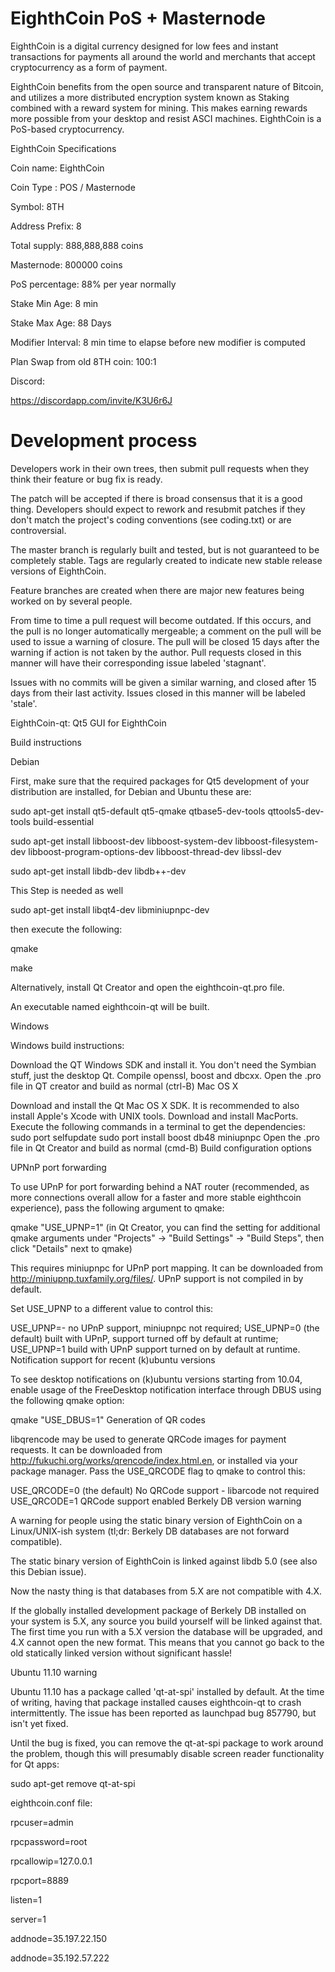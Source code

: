 EighthCoin PoS + Masternode
===========================

EighthCoin is a digital currency designed for low fees and instant transactions for payments all around the world and merchants that accept cryptocurrency as a form of payment.


EighthCoin benefits from the open source and transparent nature of Bitcoin, and utilizes a more distributed encryption system known as Staking combined with a reward system for mining. This makes earning rewards more possible from your desktop and resist ASCI machines. EighthCoin is a PoS-based cryptocurrency.



EighthCoin Specifications

Coin name: EighthCoin 

Coin Type :  POS / Masternode

Symbol: 8TH

Address Prefix: 8

Total supply: 888,888,888 coins

Masternode: 800000 coins

PoS percentage: 88% per year normally

Stake Min Age: 8 min

Stake Max Age: 88 Days

Modifier Interval: 8 min time to elapse before new modifier is computed


Plan
Swap from old 8TH coin: 
100:1



Discord:

https://discordapp.com/invite/K3U6r6J

Development process
===========================

Developers work in their own trees, then submit pull requests when
they think their feature or bug fix is ready.

The patch will be accepted if there is broad consensus that it is a
good thing.  Developers should expect to rework and resubmit patches
if they don't match the project's coding conventions (see coding.txt)
or are controversial.

The master branch is regularly built and tested, but is not guaranteed
to be completely stable. Tags are regularly created to indicate new
stable release versions of EighthCoin.

Feature branches are created when there are major new features being
worked on by several people.

From time to time a pull request will become outdated. If this occurs, and
the pull is no longer automatically mergeable; a comment on the pull will
be used to issue a warning of closure. The pull will be closed 15 days
after the warning if action is not taken by the author. Pull requests closed
in this manner will have their corresponding issue labeled 'stagnant'.

Issues with no commits will be given a similar warning, and closed after
15 days from their last activity. Issues closed in this manner will be 
labeled 'stale'.

EighthCoin-qt: Qt5 GUI for EighthCoin

Build instructions

Debian

First, make sure that the required packages for Qt5 development of your distribution are installed, for Debian and Ubuntu these are:

sudo apt-get install qt5-default qt5-qmake qtbase5-dev-tools qttools5-dev-tools build-essential 

sudo apt-get install libboost-dev libboost-system-dev libboost-filesystem-dev libboost-program-options-dev libboost-thread-dev libssl-dev 

sudo apt-get install  libdb-dev libdb++-dev

 This Step is needed as well
 
 sudo apt-get install libqt4-dev libminiupnpc-dev
 
then execute the following:

qmake

make

Alternatively, install Qt Creator and open the eighthcoin-qt.pro file.

An executable named eighthcoin-qt will be built.

Windows

Windows build instructions:

Download the QT Windows SDK and install it. You don't need the Symbian stuff, just the desktop Qt.
Compile openssl, boost and dbcxx.
Open the .pro file in QT creator and build as normal (ctrl-B)
Mac OS X

Download and install the Qt Mac OS X SDK. It is recommended to also install Apple's Xcode with UNIX tools.
Download and install MacPorts.
Execute the following commands in a terminal to get the dependencies:
sudo port selfupdate
sudo port install boost db48 miniupnpc
Open the .pro file in Qt Creator and build as normal (cmd-B)
Build configuration options

UPNnP port forwarding

To use UPnP for port forwarding behind a NAT router (recommended, as more connections overall allow for a faster and more stable eighthcoin experience), pass the following argument to qmake:

qmake "USE_UPNP=1"
(in Qt Creator, you can find the setting for additional qmake arguments under "Projects" -> "Build Settings" -> "Build Steps", then click "Details" next to qmake)

This requires miniupnpc for UPnP port mapping. It can be downloaded from http://miniupnp.tuxfamily.org/files/. UPnP support is not compiled in by default.

Set USE_UPNP to a different value to control this:

USE_UPNP=-	no UPnP support, miniupnpc not required;
USE_UPNP=0	(the default) built with UPnP, support turned off by default at runtime;
USE_UPNP=1	build with UPnP support turned on by default at runtime.
Notification support for recent (k)ubuntu versions

To see desktop notifications on (k)ubuntu versions starting from 10.04, enable usage of the FreeDesktop notification interface through DBUS using the following qmake option:

qmake "USE_DBUS=1"
Generation of QR codes

libqrencode may be used to generate QRCode images for payment requests. It can be downloaded from http://fukuchi.org/works/qrencode/index.html.en, or installed via your package manager. Pass the USE_QRCODE flag to qmake to control this:

USE_QRCODE=0	(the default) No QRCode support - libarcode not required
USE_QRCODE=1	QRCode support enabled
Berkely DB version warning

A warning for people using the static binary version of EighthCoin on a Linux/UNIX-ish system (tl;dr: Berkely DB databases are not forward compatible).

The static binary version of EighthCoin is linked against libdb 5.0 (see also this Debian issue).

Now the nasty thing is that databases from 5.X are not compatible with 4.X.

If the globally installed development package of Berkely DB installed on your system is 5.X, any source you build yourself will be linked against that. The first time you run with a 5.X version the database will be upgraded, and 4.X cannot open the new format. This means that you cannot go back to the old statically linked version without significant hassle!

Ubuntu 11.10 warning

Ubuntu 11.10 has a package called 'qt-at-spi' installed by default. At the time of writing, having that package installed causes eighthcoin-qt to crash intermittently. The issue has been reported as launchpad bug 857790, but isn't yet fixed.

Until the bug is fixed, you can remove the qt-at-spi package to work around the problem, though this will presumably disable screen reader functionality for Qt apps:

sudo apt-get remove qt-at-spi




eighthcoin.conf file:

rpcuser=admin

rpcpassword=root

rpcallowip=127.0.0.1

rpcport=8889

listen=1

server=1

addnode=35.197.22.150

addnode=35.192.57.222
